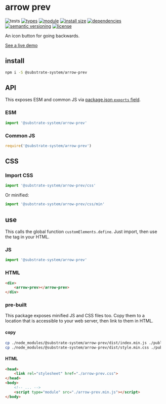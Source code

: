 # arrow prev
![tests](https://github.com/substrate-system/arrow-prev/actions/workflows/nodejs.yml/badge.svg)
[![types](https://img.shields.io/npm/types/@substrate-system/arrow-prev?style=flat-square)](README.md)
[![module](https://img.shields.io/badge/module-ESM%2FCJS-blue?style=flat-square)](README.md)
[![install size](https://packagephobia.com/badge?p=@substrate-system/arrow-prev)](https://packagephobia.com/result?p=@substrate-system/arrow-prev)
[![dependencies](https://img.shields.io/badge/dependencies-zero-brightgreen.svg?style=flat-square)](package.json)
[![semantic versioning](https://img.shields.io/badge/semver-2.0.0-blue?logo=semver&style=flat-square)](https://semver.org/)
[![license](https://img.shields.io/badge/license-MIT-brightgreen.svg?style=flat-square)](LICENSE)

An icon button for going backwards.

[See a live demo](https://substrate-system.github.io/arrow-prev/)

<!-- toc -->

## install

```sh
npm i -S @substrate-system/arrow-prev
```

## API

This exposes ESM and common JS via [package.json `exports` field](https://nodejs.org/api/packages.html#exports).

### ESM
```js
import '@substrate-system/arrow-prev'
```

### Common JS
```js
require('@substrate-system/arrow-prev')
```

## CSS

### Import CSS

```js
import '@substrate-system/arrow-prev/css'
```

Or minified:
```js
import '@substrate-system/arrow-prev/css/min'
```

## use
This calls the global function `customElements.define`. Just import, then use
the tag in your HTML.

### JS
```js
import '@substrate-system/arrow-prev'
```

### HTML
```html
<div>
    <arrow-prev></arrow-prev>
</div>
```

### pre-built
This package exposes minified JS and CSS files too. Copy them to a location that is
accessible to your web server, then link to them in HTML.

#### copy
```sh
cp ./node_modules/@substrate-system/arrow-prev/dist/index.min.js ./public/arrow-prev.min.js
cp ./node_modules/@substrate-system/arrow-prev/dist/style.min.css ./public/arrow-prev.css
```

#### HTML
```html
<head>
    <link rel="stylesheet" href="./arrow-prev.css">
</head>
<body>
    <!-- ... -->
    <script type="module" src="./arrow-prev.min.js"></script>
</body>
```

